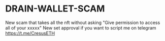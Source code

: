 # DRAIN-WALLET-SCAM
New scam that takes all the nft without asking "Give permission to access all of your xxxxx" New set approval
if you want to script me on telegram  https://t.me/CresusETH
